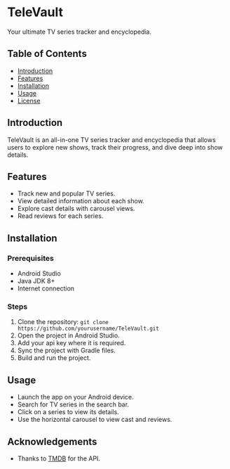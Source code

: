 # TeleVault

Your ultimate TV series tracker and encyclopedia.

## Table of Contents
- [Introduction](#introduction)
- [Features](#features)
- [Installation](#installation)
- [Usage](#usage)
- [License](#license)

## Introduction
TeleVault is an all-in-one TV series tracker and encyclopedia that allows users to explore new shows, track their progress, and dive deep into show details.

## Features
- Track new and popular TV series.
- View detailed information about each show.
- Explore cast details with carousel views.
- Read reviews for each series.

## Installation
### Prerequisites
- Android Studio
- Java JDK 8+
- Internet connection

### Steps
1. Clone the repository: `git clone https://github.com/yourusername/TeleVault.git`
2. Open the project in Android Studio.
3. Add your api key where it is required.
4. Sync the project with Gradle files.
5. Build and run the project.


## Usage
- Launch the app on your Android device.
- Search for TV series in the search bar.
- Click on a series to view its details.
- Use the horizontal carousel to view cast and reviews.

## Acknowledgements
- Thanks to [TMDB](https://www.themoviedb.org/) for the API.
